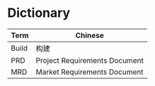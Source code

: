# Dictionary

Term    | Chinese
---     | ---
Build   | 构建
PRD     | Project Requirements Document
MRD     | Market Requirements Document
